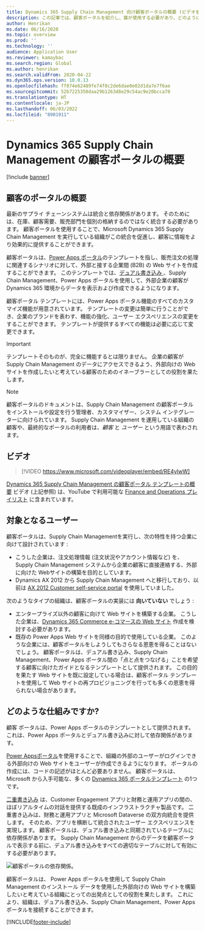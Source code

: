 ```yaml
---
title: Dynamics 365 Supply Chain Management 向け顧客ポータルの概要 (ビデオを含む)
description: この記事では、顧客ポータルを紹介し、誰が使用する必要があり、どのように機能するかについて説明します。
author: Henrikan
ms.date: 06/16/2020
ms.topic: overview
ms.prod: ''
ms.technology: ''
audience: Application User
ms.reviewer: kamaybac
ms.search.region: Global
ms.author: henrikan
ms.search.validFrom: 2020-04-22
ms.dyn365.ops.version: 10.0.13
ms.openlocfilehash: ff074e62489fe74f0c2de6dae0e02d1da7e7f6ae
ms.sourcegitcommit: 52b7225350daa29b1263d8e29c54ac9e20bcca70
ms.translationtype: HT
ms.contentlocale: ja-JP
ms.lasthandoff: 06/03/2022
ms.locfileid: "8901911"
---
```

# <a name="customer-portal-for-dynamics-365-supply-chain-management-overview"></a>Dynamics 365 Supply Chain Management の顧客ポータルの概要

[!include [banner](../includes/banner.md)]


## <a name="what-is-the-customer-portal"></a>顧客のポータルの概要

最新のサプライ チェーンシステムは統合と依存関係があります。 そのためには、在庫、顧客需要、販売部門を個別の格納するのではなく統合する必要があります。 顧客ポータルを使用することで、Microsoft Dynamics 365 Supply Chain Management を実行している組織がこの統合を促進し、顧客に情報をより効果的に提供することができます。

顧客ポータルは、[Power Apps ポータル](/powerapps/maker/portals/overview)のテンプレートを指し、販売注文の処理に関連するシナリオに対して、外部と接する企業間 (B2B) の Web サイトを作成することができます。 このテンプレートでは、[デュアル書き込み ](../../fin-ops-core/dev-itpro/data-entities/dual-write/dual-write-home-page.md)、Supply Chain Management、Power Apps ポータルを使用して、外部企業の顧客が Dynamics 365 環境からデータを表示および作成できるようになります。

顧客ポータル テンプレートには、Power Apps ポータル機能のすべてのカスタマイズ機能が用意されています。 テンプレートの変更は簡単に行うことができ、企業のブランドを表わす、機能の強化、ユーザー エクスペリエンスの変更をすることができます。 テンプレートが提供するすべての機能は必要に応じて変更できます。

> [!IMPORTANT]
> テンプレートそのものが、完全に機能するとは限りません。 企業の顧客が Supply Chain Management のデータにアクセスできるよう、外部向けの Web サイトを作成したいと考えている顧客のためのイネーブラーとしての役割を果たします。

> [!NOTE]
> 顧客ポータルのドキュメントは、Supply Chain Management の顧客ポータルをインストールや設定を行う管理者、カスタマイザー、システム インテグレーターに向けられています。 Supply Chain Management を運用している組織の顧客や、最終的なポータルの利用者は、_顧客_ と _ユーザー_ という用語で表わされます。

## <a name="video"></a>ビデオ

> [!VIDEO https://www.microsoft.com/videoplayer/embed/RE4ylwW]

[Dynamics 365 Supply Chain Management の顧客ポータル テンプレートの概要](https://youtu.be/nPrqoLuHfV8) ビデオ (上記参照) は、YouTube で利用可能な [Finance and Operations プレイリスト](https://www.youtube.com/playlist?list=PLcakwueIHoT_SYfIaPGoOhloFoCXiUSyW) に含まれています。

## <a name="who-should-use-it"></a>対象となるユーザー

顧客ポータルは、Supply Chain Managementを実行し、次の特性を持つ企業に向けて設計されています :

- こうした企業は、注文処理情報 (注文状況やアカウント情報など) を、Supply Chain Management システムから企業の顧客に直接連絡する、外部に向けた Webサイトの構築を目的としています。
- Dynamics AX 2012 から Supply Chain Management へと移行しており、以前は [AX 2012 Customer self-service portal](/dynamicsax-2012/appuser-itpro/about-the-customer-self-service-portal) を使用していました。

次のようなタイプの組織は、顧客ポータルの実装には **向いていない** でしょう :

- エンタープライズ以外の顧客に向けて Web サイトを構築する企業。 こうした企業は、[Dynamics 365 Commerce e-コマースの Web サイト](../../commerce/create-ecommerce-site.md) 作成を検討する必要があります。
- 既存の Power Apps Web サイトを同様の目的で使用している企業。 このような企業には、顧客ポータルをしようしてもさらなる恩恵を得ることはないでしょう。 顧客ポータルは、デュアル書き込み、Supply Chain Management、Power Apps ポータル間の「点と点をつなげる」ことを希望する顧客に向けたガイドとなるテンプレートとして提供されます。 この目的を果たす Web サイトを既に設定している場合は、顧客ポータル テンプレートを使用して Web サイトの再プロビジョニングを行っても多くの恩恵を得られない場合があります。

## <a name="how-does-it-work"></a>どのような仕組みですか?

顧客 ポータルは、Power Apps ポータルのテンプレートとして提供されます。 これは、Power Apps ポータルとデュアル書き込みに対して依存関係があります。

[Power Appsポータル](/powerapps/maker/portals/overview)を使用することで、組織の外部のユーザーがログインできる外部向けの Web サイトをユーザーが作成できるようになります。 ポータルの作成には、コードの記述がほとんど必要ありません。 顧客ポータルは、Microsoft から入手可能な、多くの [Dynamics 365 ポータルテンプレート](/powerapps/maker/portals/portal-templates#environment-with-model-driven-apps-in-dynamics-365) の1つです。

[二重書き込み](/powerapps/maker/portals/overview) は、Customer Engagement アプリと財務と運用アプリの間の、ほぼリアルタイムの対話を提供する既成のインフラストラクチャ製品です。 二重書き込みは、財務と運用アプリと Microsoft Dataverse の双方向統合を提供します。 そのため、アプリを横断して統合されたユーザー エクスペリエンスを実現します。 顧客ポータルは、デュアル書き込みと同期されているテーブルに依存関係があります。 Supply Chain Management からのデータを顧客ポータルで表示する前に、デュアル書き込みをすべての適切なテーブルに対して有効にする必要があります。

![顧客ポータルの依存関係。](media/customer-portal-elements.png "顧客ポータルの依存関係")

顧客ポータルは、 Power Apps ポータルを使用して Supply Chain Management のインストール データを使用した外部向けの Web サイトを構築したいと考えている組織にとっての出発点としての役割を果たします。 これにより、組織は、デュアル書き込み、Supply Chain Management、Power Apps ポータルを接続することができます。


[!INCLUDE[footer-include](../../includes/footer-banner.md)]